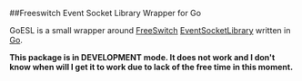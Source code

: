 ##Freeswitch Event Socket Library Wrapper for Go

GoESL is a small wrapper around [FreeSwitch](https://freeswitch.org/) [EventSocketLibrary](https://wiki.freeswitch.org/wiki/Event_Socket_Library) written in [Go](http://golang.org).

**This package is in DEVELOPMENT mode. It does not work and I don't know when will I get it to work due to lack of the free time in this moment.** 




